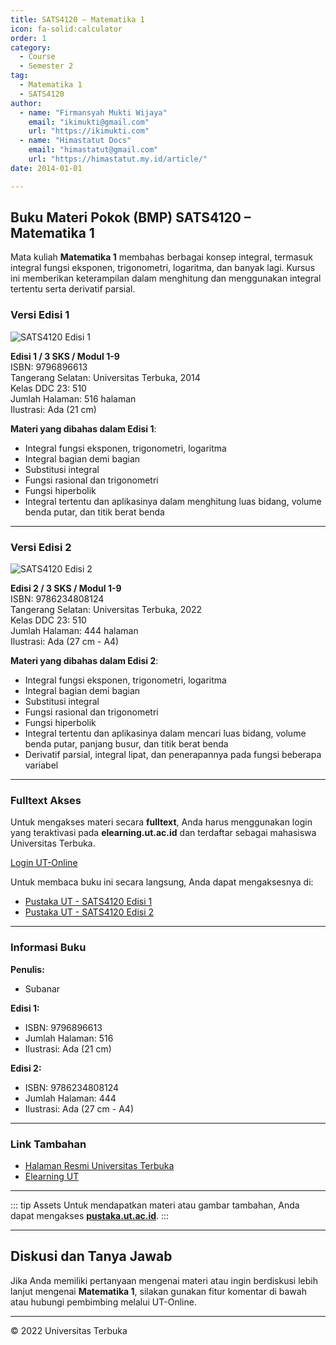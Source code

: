 ```yaml
--- 
title: SATS4120 – Matematika 1
icon: fa-solid:calculator
order: 1
category:
  - Course
  - Semester 2
tag:
  - Matematika 1
  - SATS4120
author:
  - name: "Firmansyah Mukti Wijaya"
    email: "ikimukti@gmail.com"
    url: "https://ikimukti.com"
  - name: "Himastatut Docs"
    email: "himastatut@gmail.com"
    url: "https://himastatut.my.id/article/"
date: 2014-01-01

--- 
```


## Buku Materi Pokok (BMP) SATS4120 – Matematika 1

Mata kuliah **Matematika 1** membahas berbagai konsep integral, termasuk integral fungsi eksponen, trigonometri, logaritma, dan banyak lagi. Kursus ini memberikan keterampilan dalam menghitung dan menggunakan integral tertentu serta derivatif parsial.

### Versi Edisi 1

![SATS4120 Edisi 1](https://pustaka.ut.ac.id/lib/wp-content/uploads/2017/01/SATS4120.jpg)

**Edisi 1 / 3 SKS / Modul 1-9**  
ISBN: 9796896613  
Tangerang Selatan: Universitas Terbuka, 2014  
Kelas DDC 23: 510  
Jumlah Halaman: 516 halaman  
Ilustrasi: Ada (21 cm)  

**Materi yang dibahas dalam Edisi 1**:
- Integral fungsi eksponen, trigonometri, logaritma
- Integral bagian demi bagian
- Substitusi integral
- Fungsi rasional dan trigonometri
- Fungsi hiperbolik
- Integral tertentu dan aplikasinya dalam menghitung luas bidang, volume benda putar, dan titik berat benda

--- 

### Versi Edisi 2

![SATS4120 Edisi 2](https://pustaka.ut.ac.id/lib/wp-content/uploads/2022/10/SATS412002.jpg)

**Edisi 2 / 3 SKS / Modul 1-9**  
ISBN: 9786234808124  
Tangerang Selatan: Universitas Terbuka, 2022  
Kelas DDC 23: 510  
Jumlah Halaman: 444 halaman  
Ilustrasi: Ada (27 cm - A4)  

**Materi yang dibahas dalam Edisi 2**:
- Integral fungsi eksponen, trigonometri, logaritma
- Integral bagian demi bagian
- Substitusi integral
- Fungsi rasional dan trigonometri
- Fungsi hiperbolik
- Integral tertentu dan aplikasinya dalam mencari luas bidang, volume benda putar, panjang busur, dan titik berat benda
- Derivatif parsial, integral lipat, dan penerapannya pada fungsi beberapa variabel

--- 

### Fulltext Akses

Untuk mengakses materi secara **fulltext**, Anda harus menggunakan login yang teraktivasi pada **elearning.ut.ac.id** dan terdaftar sebagai mahasiswa Universitas Terbuka.

[Login UT-Online](http://elearning.ut.ac.id)

Untuk membaca buku ini secara langsung, Anda dapat mengaksesnya di:
- [Pustaka UT - SATS4120 Edisi 1](https://pustaka.ut.ac.id/lib/sats4120-matematika-1/)
- [Pustaka UT - SATS4120 Edisi 2](https://pustaka.ut.ac.id/lib/sats4120-matematika-i-edisi-2/)

--- 

### Informasi Buku

**Penulis:**
- Subanar

**Edisi 1:**
- ISBN: 9796896613
- Jumlah Halaman: 516
- Ilustrasi: Ada (21 cm)

**Edisi 2:**
- ISBN: 9786234808124
- Jumlah Halaman: 444
- Ilustrasi: Ada (27 cm - A4)

--- 

### Link Tambahan

- [Halaman Resmi Universitas Terbuka](https://www.ut.ac.id)
- [Elearning UT](http://elearning.ut.ac.id)

--- 

::: tip Assets
Untuk mendapatkan materi atau gambar tambahan, Anda dapat mengakses **[pustaka.ut.ac.id](https://pustaka.ut.ac.id)**.
:::

--- 

## Diskusi dan Tanya Jawab

Jika Anda memiliki pertanyaan mengenai materi atau ingin berdiskusi lebih lanjut mengenai **Matematika 1**, silakan gunakan fitur komentar di bawah atau hubungi pembimbing melalui UT-Online.

--- 

<footer>
  <p>© 2022 Universitas Terbuka</p>
</footer>
